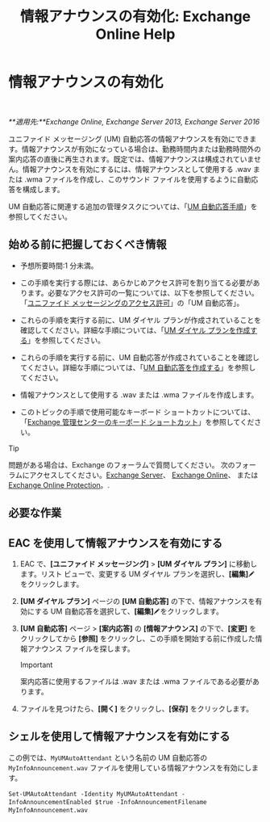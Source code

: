 ﻿---
title: '情報アナウンスの有効化: Exchange Online Help'
TOCTitle: 情報アナウンスの有効化
ms:assetid: 07f6c13e-3781-4127-9321-f0f85f054259
ms:mtpsurl: https://technet.microsoft.com/ja-jp/library/Bb266918(v=EXCHG.150)
ms:contentKeyID: 50555724
ms.date: 05/22/2018
mtps_version: v=EXCHG.150
ms.translationtype: HT
---

# 情報アナウンスの有効化

 

_**適用先:**Exchange Online, Exchange Server 2013, Exchange Server 2016_

ユニファイド メッセージング (UM) 自動応答の情報アナウンスを有効にできます。情報アナウンスが有効になっている場合は、勤務時間内または勤務時間外の案内応答の直後に再生されます。既定では、情報アナウンスは構成されていません。情報アナウンスを有効にするには、情報アナウンスとして使用する .wav または .wma ファイルを作成し、このサウンド ファイルを使用するように自動応答を構成します。

UM 自動応答に関連する追加の管理タスクについては、「[UM 自動応答手順](um-auto-attendant-procedures-exchange-2013-help.md)」を参照してください。

## 始める前に把握しておくべき情報

  - 予想所要時間:1 分未満。

  - この手順を実行する際には、あらかじめアクセス許可を割り当てる必要があります。必要なアクセス許可の一覧については、以下を参照してください。「[ユニファイド メッセージングのアクセス許可](unified-messaging-permissions-exchange-2013-help.md)」の「UM 自動応答」。

  - これらの手順を実行する前に、UM ダイヤル プランが作成されていることを確認してください。詳細な手順については、「[UM ダイヤル プランを作成する](create-a-um-dial-plan-exchange-2013-help.md)」を参照してください。

  - これらの手順を実行する前に、UM 自動応答が作成されていることを確認してください。詳細な手順については、「[UM 自動応答を作成する](create-a-um-auto-attendant-exchange-2013-help.md)」を参照してください。

  - 情報アナウンスとして使用する .wav または .wma ファイルを作成します。

  - このトピックの手順で使用可能なキーボード ショートカットについては、「[Exchange 管理センターのキーボード ショートカット](keyboard-shortcuts-in-the-exchange-admin-center-exchange-online-protection-help.md)」を参照してください。


> [!TIP]
> 問題がある場合は、Exchange のフォーラムで質問してください。 次のフォーラムにアクセスしてください。<A href="https://go.microsoft.com/fwlink/p/?linkid=60612">Exchange Server</A>、 <A href="https://go.microsoft.com/fwlink/p/?linkid=267542">Exchange Online</A>、 または <A href="https://go.microsoft.com/fwlink/p/?linkid=285351">Exchange Online Protection</A>。.



## 必要な作業

## EAC を使用して情報アナウンスを有効にする

1.  EAC で、**\[ユニファイド メッセージング\]** \> **\[UM ダイヤル プラン\]** に移動します。リスト ビューで、変更する UM ダイヤル プランを選択し、**\[編集\]**![編集アイコン](images/Bb124582.6f53ccb2-1f13-4c02-bea0-30690e6ea71d(EXCHG.150).gif "編集アイコン") をクリックします。

2.  **\[UM ダイヤル プラン\]** ページの **\[UM 自動応答\]** の下で、情報アナウンスを有効にする UM 自動応答を選択して、**\[編集\]**![編集アイコン](images/Bb124582.6f53ccb2-1f13-4c02-bea0-30690e6ea71d(EXCHG.150).gif "編集アイコン")をクリックします。

3.  **\[UM 自動応答\]** ページ \> **\[案内応答\]** の **\[情報アナウンス\]** の下で、**\[変更\]** をクリックしてから **\[参照\]** をクリックし、この手順を開始する前に作成した情報アナウンス ファイルを探します。
    

    > [!IMPORTANT]
    > 案内応答に使用するファイルは .wav または .wma ファイルである必要があります。



4.  ファイルを見つけたら、**\[開く\]** をクリックし、**\[保存\]** をクリックします。

## シェルを使用して情報アナウンスを有効にする

この例では、`MyUMAutoAttendant` という名前の UM 自動応答の `MyInfoAnnouncement.wav` ファイルを使用している情報アナウンスを有効にします。

    Set-UMAutoAttendant -Identity MyUMAutoAttendant -InfoAnnouncementEnabled $true -InfoAnnouncementFilename MyInfoAnnouncement.wav

